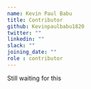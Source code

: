 ```yaml
---
name: Kevin Paul Babu
title: Contributor
github: Kevinpaulbabu1820
twitter: ""
linkedin: ""
slack: ""
joining_date: ""
role : contributor
---
```


Still waiting for this
